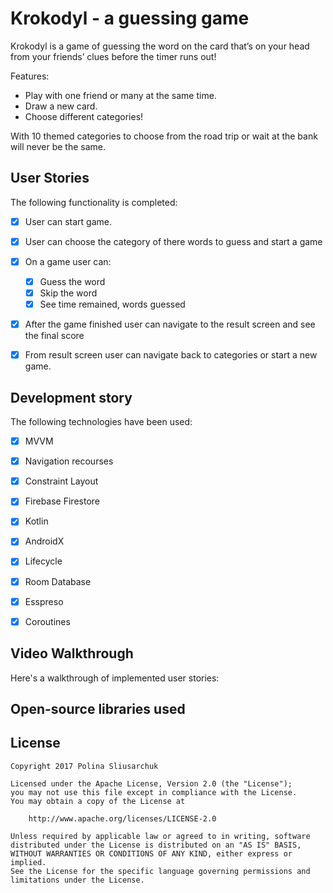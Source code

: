 # Krokodyl - a guessing game

 Krokodyl is a game of guessing the word on the card that’s on your head from your friends’ clues before the timer runs out!

Features:
- Play with one friend or many at the same time.
- Draw a new card.
- Choose different categories!

With 10 themed categories to choose from the road trip or wait at the bank will never be the same.


## User Stories


The following functionality is completed:

* [x] User can start game.
* [x] User can choose the category of there words to guess and start a game
* [x] On a game user can:
  * [x] Guess the word
  * [x] Skip the word
  * [x] See time remained, words guessed
* [x] After the game finished user can navigate to the result screen and see the final score 
* [x] From result screen user can navigate back to categories or start a new game.



## Development story 

The following technologies have been used:
* [x] MVVM
* [x] Navigation recourses 
* [x] Constraint Layout 
* [x] Firebase Firestore 
* [x] Kotlin
* [x] AndroidX
* [x] Lifecycle 
* [x] Room Database
* [x] Esspreso 
* [x] Coroutines 



## Video Walkthrough

Here's a walkthrough of implemented user stories:


## Open-source libraries used


## License

    Copyright 2017 Polina Sliusarchuk

    Licensed under the Apache License, Version 2.0 (the "License");
    you may not use this file except in compliance with the License.
    You may obtain a copy of the License at

        http://www.apache.org/licenses/LICENSE-2.0

    Unless required by applicable law or agreed to in writing, software
    distributed under the License is distributed on an "AS IS" BASIS,
    WITHOUT WARRANTIES OR CONDITIONS OF ANY KIND, either express or implied.
    See the License for the specific language governing permissions and
    limitations under the License.
